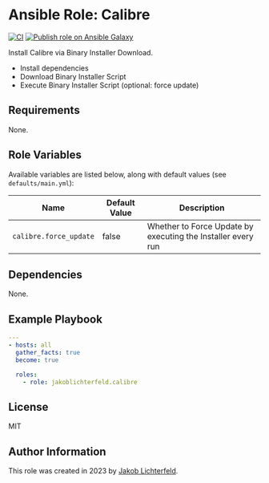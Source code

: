 # Ansible Role: Calibre

[![CI](https://github.com/JakobLichterfeld/ansible-role_calibre/actions/workflows/ci.yml/badge.svg?branch=main)](https://github.com/JakobLichterfeld/ansible-role_calibre/actions/workflows/ci.yml)
[![Publish role on Ansible Galaxy](https://github.com/JakobLichterfeld/ansible-role_calibre/actions/workflows/publish_role_on_ansible_galaxy.yml/badge.svg?branch=main)](https://github.com/JakobLichterfeld/ansible-role_calibre/actions/workflows/publish_role_on_ansible_galaxy.yml)

Install Calibre via Binary Installer Download.

- Install dependencies
- Download Binary Installer Script
- Execute Binary Installer Script (optional: force update)

## Requirements

None.

## Role Variables

Available variables are listed below, along with default values (see `defaults/main.yml`):

| Name           | Default Value   | Description                        |
| -------------- | --------------- | -----------------------------------|
| `calibre.force_update` | false | Whether to Force Update by executing the Installer every run |

## Dependencies

None.

## Example Playbook

```yaml
---
- hosts: all
  gather_facts: true
  become: true

  roles:
    - role: jakoblichterfeld.calibre
```

## License

MIT

## Author Information

This role was created in 2023 by [Jakob Lichterfeld](https://github.com/JakobLichterfeld).
